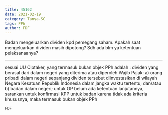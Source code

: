 ```yaml
---
title: 45162
date: 2021-02-19
category: Tanya-SC
tags: PPh
author: FDF
---
```


Badan mengeluarkan dividen kpd pemegang saham. Apakah saat mengeluarkan dividen masih dipotong? Sdh ada blm ya ketentuan pelaksanaanya?

---

sesuai UU Ciptaker, yang termasuk bukan objek PPh adalah : dividen yang berasal dari dalam negeri yang diterima atau diperoleh Wajib Pajak: a) orang pribadi dalam negeri sepanjang dividen tersebut diinvestasikan di wilayah Negara Kesatuan Republik Indonesia dalam jangka waktu tertentu; dan/atau b) badan dalam negeri; untuk OP belum ada ketentuan lanjutannya, sarankan untuk konfirmasi KPP untuk badan karena tidak ada kriteria khususnya, maka termasuk bukan objek PPh

`FDF`
